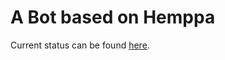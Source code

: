 # A Bot based on Hemppa

Current status can be found [here](https://github.com/xPMo/hemppa-bot/issues/1).
